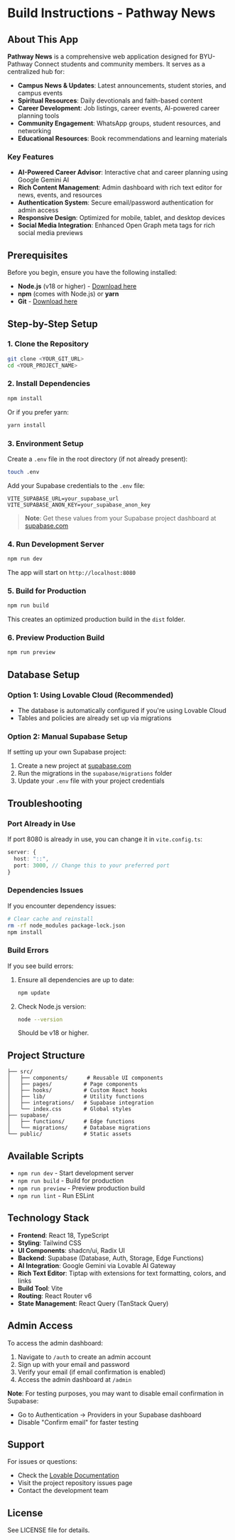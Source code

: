# Build Instructions - Pathway News

## About This App

**Pathway News** is a comprehensive web application designed for BYU-Pathway Connect students and community members. It serves as a centralized hub for:

- **Campus News & Updates**: Latest announcements, student stories, and campus events
- **Spiritual Resources**: Daily devotionals and faith-based content  
- **Career Development**: Job listings, career events, AI-powered career planning tools
- **Community Engagement**: WhatsApp groups, student resources, and networking
- **Educational Resources**: Book recommendations and learning materials

### Key Features

- **AI-Powered Career Advisor**: Interactive chat and career planning using Google Gemini AI
- **Rich Content Management**: Admin dashboard with rich text editor for news, events, and resources
- **Authentication System**: Secure email/password authentication for admin access
- **Responsive Design**: Optimized for mobile, tablet, and desktop devices
- **Social Media Integration**: Enhanced Open Graph meta tags for rich social media previews

## Prerequisites

Before you begin, ensure you have the following installed:
- **Node.js** (v18 or higher) - [Download here](https://nodejs.org/)
- **npm** (comes with Node.js) or **yarn**
- **Git** - [Download here](https://git-scm.com/)

## Step-by-Step Setup

### 1. Clone the Repository

```bash
git clone <YOUR_GIT_URL>
cd <YOUR_PROJECT_NAME>
```

### 2. Install Dependencies

```bash
npm install
```

Or if you prefer yarn:

```bash
yarn install
```

### 3. Environment Setup

Create a `.env` file in the root directory (if not already present):

```bash
touch .env
```

Add your Supabase credentials to the `.env` file:

```
VITE_SUPABASE_URL=your_supabase_url
VITE_SUPABASE_ANON_KEY=your_supabase_anon_key
```

> **Note**: Get these values from your Supabase project dashboard at [supabase.com](https://supabase.com)

### 4. Run Development Server

```bash
npm run dev
```

The app will start on `http://localhost:8080`

### 5. Build for Production

```bash
npm run build
```

This creates an optimized production build in the `dist` folder.

### 6. Preview Production Build

```bash
npm run preview
```

## Database Setup

### Option 1: Using Lovable Cloud (Recommended)
- The database is automatically configured if you're using Lovable Cloud
- Tables and policies are already set up via migrations

### Option 2: Manual Supabase Setup
If setting up your own Supabase project:

1. Create a new project at [supabase.com](https://supabase.com)
2. Run the migrations in the `supabase/migrations` folder
3. Update your `.env` file with your project credentials

## Troubleshooting

### Port Already in Use
If port 8080 is already in use, you can change it in `vite.config.ts`:

```typescript
server: {
  host: "::",
  port: 3000, // Change this to your preferred port
}
```

### Dependencies Issues
If you encounter dependency issues:

```bash
# Clear cache and reinstall
rm -rf node_modules package-lock.json
npm install
```

### Build Errors
If you see build errors:

1. Ensure all dependencies are up to date:
   ```bash
   npm update
   ```

2. Check Node.js version:
   ```bash
   node --version
   ```
   Should be v18 or higher.

## Project Structure

```
├── src/
│   ├── components/      # Reusable UI components
│   ├── pages/          # Page components
│   ├── hooks/          # Custom React hooks
│   ├── lib/            # Utility functions
│   ├── integrations/   # Supabase integration
│   └── index.css       # Global styles
├── supabase/
│   ├── functions/      # Edge functions
│   └── migrations/     # Database migrations
└── public/             # Static assets
```

## Available Scripts

- `npm run dev` - Start development server
- `npm run build` - Build for production
- `npm run preview` - Preview production build
- `npm run lint` - Run ESLint

## Technology Stack

- **Frontend**: React 18, TypeScript
- **Styling**: Tailwind CSS
- **UI Components**: shadcn/ui, Radix UI
- **Backend**: Supabase (Database, Auth, Storage, Edge Functions)
- **AI Integration**: Google Gemini via Lovable AI Gateway
- **Rich Text Editor**: Tiptap with extensions for text formatting, colors, and links
- **Build Tool**: Vite
- **Routing**: React Router v6
- **State Management**: React Query (TanStack Query)

## Admin Access

To access the admin dashboard:

1. Navigate to `/auth` to create an admin account
2. Sign up with your email and password
3. Verify your email (if email confirmation is enabled)
4. Access the admin dashboard at `/admin`

**Note**: For testing purposes, you may want to disable email confirmation in Supabase:
- Go to Authentication → Providers in your Supabase dashboard
- Disable "Confirm email" for faster testing

## Support

For issues or questions:
- Check the [Lovable Documentation](https://docs.lovable.dev/)
- Visit the project repository issues page
- Contact the development team

## License

See LICENSE file for details.
